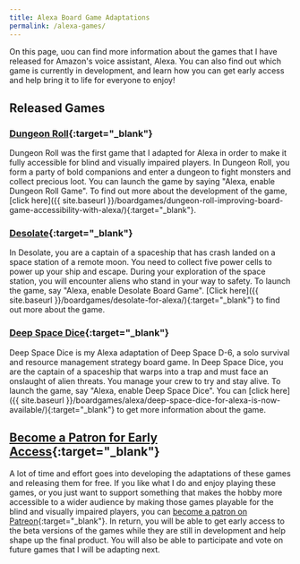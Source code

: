 ```yaml
---
title: Alexa Board Game Adaptations
permalink: /alexa-games/
---
```

On this page, uou can find more information about the games that I have released for Amazon's voice assistant, Alexa. You can also find out which game is currently in development, and learn how you can get early access and help bring it to life for everyone to enjoy!

## Released Games

### [Dungeon Roll](https://www.amazon.com/Ertay-Shashko-Dungeon-Roll/dp/B0872F4LT5/ref=sr_1_1?dchild=1&keywords=dungeon+roll&qid=1588340372&s=digital-skills&sr=1-1){:target="_blank"}

Dungeon Roll was the first game that I adapted for Alexa in order to make it fully accessible for blind and visually impaired players. In Dungeon Roll, you form a party of bold companions and enter a dungeon to fight monsters and collect precious loot. You can launch the game by saying "Alexa, enable Dungeon Roll Game". To find out more about the development of the game, [click here]({{ site.baseurl }}/boardgames/dungeon-roll-improving-board-game-accessibility-with-alexa/){:target="_blank"}.

### [Desolate](https://www.amazon.com/Ertay-Shashko-Desolate-Board-Game/dp/B087D6JDPS/ref=sr_1_1?dchild=1&keywords=desolate&qid=1588340435&s=digital-skills&sr=1-1){:target="_blank"}

In Desolate, you are a captain of a spaceship that has crash landed on a space station of a remote moon. You need to collect five power cells to power up your ship and escape. During your exploration of the space station, you will encounter aliens who stand in your way to safety. To launch the game, say "Alexa, enable Desolate Board Game". [Click here]({{ site.baseurl }}/boardgames/desolate-for-alexa/){:target="_blank"} to find out more about the game.

### [Deep Space Dice](https://www.amazon.com/Ertay-Shashko-Deep-Space-Dice/dp/B08B1481NR/ref=sr_1_1?dchild=1&keywords=deep+space+dice&qid=1592052831&s=digital-skills&sr=1-1){:target="_blank"}

Deep Space Dice is my Alexa adaptation of Deep Space D-6, a solo survival and resource management strategy board game. In Deep Space Dice, you are the captain of a spaceship that warps into a trap and must face an onslaught of alien threats. You manage your crew to try and stay alive. To launch the game, say "Alexa, enable Deep Space Dice". You can [click here]({{ site.baseurl }}/boardgames/alexa/deep-space-dice-for-alexa-is-now-available/){:target="_blank"} to get more information about the game.

## [Become a Patron for Early Access](https://patreon.com/sightlessfun){:target="_blank"}

A lot of  time and effort goes into developing the adaptations of these games and releasing  them for free. If you like what I do and enjoy playing these games, or you just want to support something that makes the hobby more accessible to a wider audience by making those games playable for the blind and visually impaired players, you can [become a patron on Patreon](https://patreon.com/sightlessfun){:target="_blank"}. In return, you will be able to get early access to the beta versions of the games while they are still in development and help shape up the final product. You will also be able to participate and vote on future games that I will be adapting next.